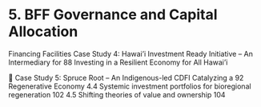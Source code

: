 # 5. BFF Governance and Capital Allocation
Financing Facilities
 Case Study 4: Hawai’i Investment Ready Initiative – An Intermediary for 88
 Investing in a Resilient Economy for All Hawai’i

 Case Study 5: Spruce Root – An Indigenous-led CDFI Catalyzing a 92
 Regenerative Economy
 4.4 Systemic investment portfolios for bioregional regeneration 102
 4.5 Shifting theories of value and ownership 104
